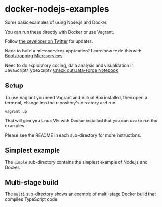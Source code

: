# docker-nodejs-examples

Some basic examples of using Node.js and Docker.

You can run these directly with Docker or use Vagrant. 

Follow [the developer on Twitter](https://twitter.com/ashleydavis75) for updates. 

Need to build a microservices application? Learn how to do this with [Bootstrapping Microservices](http://bit.ly/2o0aDsP).

Need to do exploratory coding, data analysis and visualization in JavaScript/TypeScript? [Check out Data-Forge Notebook](http://www.data-forge-notebook.com/)

## Setup

To use Vagrant you need Vagrant and Virtual Box installed, then open a terminal, change into the repository's directory and run:

    vagrant up

That will give you Linux VM with Docker installed that you can use to run the examples.

Please see the README in each sub-directory for more instructions.

## Simplest example

The `simple` sub-directory contains the simplest example of Node.js and Docker.

## Multi-stage build 

The `multi` sub-directory shows an example of multi-stage Docker build that compiles TypeScript code.
